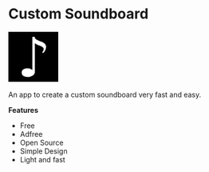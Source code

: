 # Custom Soundboard

<img src="images/icon.png" width=100>

An app to create a custom soundboard very fast and easy.

<b>Features</b>
<ul>
<li>Free</li>
<li>Adfree</li>
<li>Open Source</li>
<li>Simple Design</li>
<li>Light and fast</li>
</ul>
